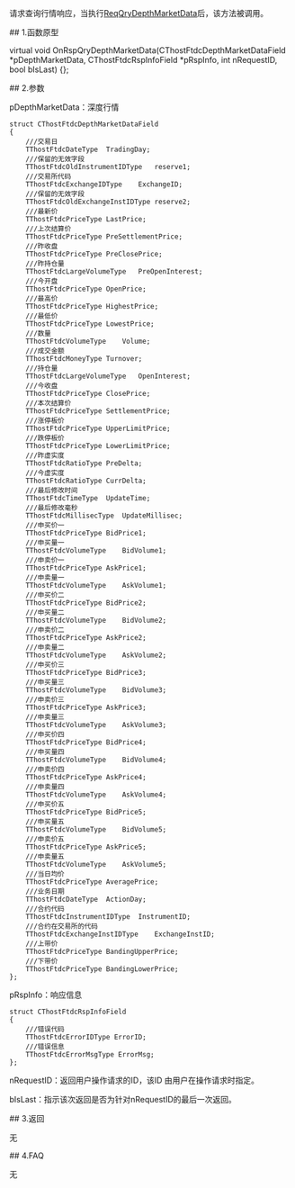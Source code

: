 <p>请求查询行情响应，当执行<a href="../../CTHOSTFTDCTRADERSPI/REQQRYDEPTHMARKETDATA/">ReqQryDepthMarketData</a>后，该方法被调用。</p>
<span class="anchor" id="02e4b616-fe71-4e7c-b643-f1d0a5f812df"></span>
## 1.函数原型
<p>virtual void OnRspQryDepthMarketData(CThostFtdcDepthMarketDataField *pDepthMarketData, CThostFtdcRspInfoField *pRspInfo, int nRequestID, bool bIsLast) {};</p>
<span class="anchor" id="b7155536-c2e8-4889-b9b6-a3c25bb8135a"></span>
## 2.参数
<p>pDepthMarketData：深度行情</p>
<pre><code>struct CThostFtdcDepthMarketDataField
{
    ///交易日
    TThostFtdcDateType  TradingDay;
    ///保留的无效字段
    TThostFtdcOldInstrumentIDType   reserve1;
    ///交易所代码
    TThostFtdcExchangeIDType    ExchangeID;
    ///保留的无效字段
    TThostFtdcOldExchangeInstIDType reserve2;
    ///最新价
    TThostFtdcPriceType LastPrice;
    ///上次结算价
    TThostFtdcPriceType PreSettlementPrice;
    ///昨收盘
    TThostFtdcPriceType PreClosePrice;
    ///昨持仓量
    TThostFtdcLargeVolumeType   PreOpenInterest;
    ///今开盘
    TThostFtdcPriceType OpenPrice;
    ///最高价
    TThostFtdcPriceType HighestPrice;
    ///最低价
    TThostFtdcPriceType LowestPrice;
    ///数量
    TThostFtdcVolumeType    Volume;
    ///成交金额
    TThostFtdcMoneyType Turnover;
    ///持仓量
    TThostFtdcLargeVolumeType   OpenInterest;
    ///今收盘
    TThostFtdcPriceType ClosePrice;
    ///本次结算价
    TThostFtdcPriceType SettlementPrice;
    ///涨停板价
    TThostFtdcPriceType UpperLimitPrice;
    ///跌停板价
    TThostFtdcPriceType LowerLimitPrice;
    ///昨虚实度
    TThostFtdcRatioType PreDelta;
    ///今虚实度
    TThostFtdcRatioType CurrDelta;
    ///最后修改时间
    TThostFtdcTimeType  UpdateTime;
    ///最后修改毫秒
    TThostFtdcMillisecType  UpdateMillisec;
    ///申买价一
    TThostFtdcPriceType BidPrice1;
    ///申买量一
    TThostFtdcVolumeType    BidVolume1;
    ///申卖价一
    TThostFtdcPriceType AskPrice1;
    ///申卖量一
    TThostFtdcVolumeType    AskVolume1;
    ///申买价二
    TThostFtdcPriceType BidPrice2;
    ///申买量二
    TThostFtdcVolumeType    BidVolume2;
    ///申卖价二
    TThostFtdcPriceType AskPrice2;
    ///申卖量二
    TThostFtdcVolumeType    AskVolume2;
    ///申买价三
    TThostFtdcPriceType BidPrice3;
    ///申买量三
    TThostFtdcVolumeType    BidVolume3;
    ///申卖价三
    TThostFtdcPriceType AskPrice3;
    ///申卖量三
    TThostFtdcVolumeType    AskVolume3;
    ///申买价四
    TThostFtdcPriceType BidPrice4;
    ///申买量四
    TThostFtdcVolumeType    BidVolume4;
    ///申卖价四
    TThostFtdcPriceType AskPrice4;
    ///申卖量四
    TThostFtdcVolumeType    AskVolume4;
    ///申买价五
    TThostFtdcPriceType BidPrice5;
    ///申买量五
    TThostFtdcVolumeType    BidVolume5;
    ///申卖价五
    TThostFtdcPriceType AskPrice5;
    ///申卖量五
    TThostFtdcVolumeType    AskVolume5;
    ///当日均价
    TThostFtdcPriceType AveragePrice;
    ///业务日期
    TThostFtdcDateType  ActionDay;
    ///合约代码
    TThostFtdcInstrumentIDType  InstrumentID;
    ///合约在交易所的代码
    TThostFtdcExchangeInstIDType    ExchangeInstID;
    ///上带价
    TThostFtdcPriceType BandingUpperPrice;
    ///下带价
    TThostFtdcPriceType BandingLowerPrice;
};
</code></pre>
<p>pRspInfo：响应信息</p>
<pre><code>struct CThostFtdcRspInfoField
{
    ///错误代码
    TThostFtdcErrorIDType ErrorID;
    ///错误信息
    TThostFtdcErrorMsgType ErrorMsg;
};
</code></pre>
<p>nRequestID：返回用户操作请求的ID，该ID 由用户在操作请求时指定。</p>
<p>bIsLast：指示该次返回是否为针对nRequestID的最后一次返回。</p>
<span class="anchor" id="51ce0e52-20b5-4e12-a48b-a5af3d993816"></span>
## 3.返回
<p>无</p>
<span class="anchor" id="cbefff0a-7d3a-424d-98c7-129f247f3d1e"></span>
## 4.FAQ
<p>无</p>

